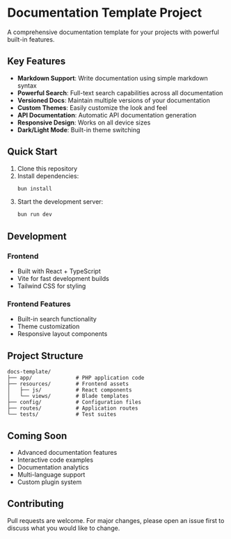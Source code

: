 # Documentation Template Project

A comprehensive documentation template for your projects with powerful built-in features.

## Key Features

- **Markdown Support**: Write documentation using simple markdown syntax
- **Powerful Search**: Full-text search capabilities across all documentation
- **Versioned Docs**: Maintain multiple versions of your documentation
- **Custom Themes**: Easily customize the look and feel
- **API Documentation**: Automatic API documentation generation
- **Responsive Design**: Works on all device sizes
- **Dark/Light Mode**: Built-in theme switching

## Quick Start

1. Clone this repository
2. Install dependencies:
   ```bash
   bun install
   ```
3. Start the development server:
   ```bash
   bun run dev
   ```

## Development

### Frontend
- Built with React + TypeScript
- Vite for fast development builds
- Tailwind CSS for styling

### Frontend Features
- Built-in search functionality
- Theme customization
- Responsive layout components

## Project Structure

```
docs-template/
├── app/              # PHP application code
├── resources/        # Frontend assets
│   ├── js/           # React components
│   └── views/        # Blade templates
├── config/           # Configuration files
├── routes/           # Application routes
└── tests/            # Test suites
```

## Coming Soon

- Advanced documentation features
- Interactive code examples
- Documentation analytics
- Multi-language support
- Custom plugin system

## Contributing

Pull requests are welcome. For major changes, please open an issue first to discuss what you would like to change.
